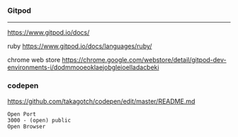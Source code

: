 ### Gitpod
---
https://www.gitpod.io/docs/



ruby
https://www.gitpod.io/docs/languages/ruby/

chrome web store
https://chrome.google.com/webstore/detail/gitpod-dev-environments-i/dodmmooeoklaejobgleioelladacbeki

### codepen
https://github.com/takagotch/codepen/edit/master/README.md


```
Open Port
3000 - (open) public
Open Browser
```

```
```

```
```


